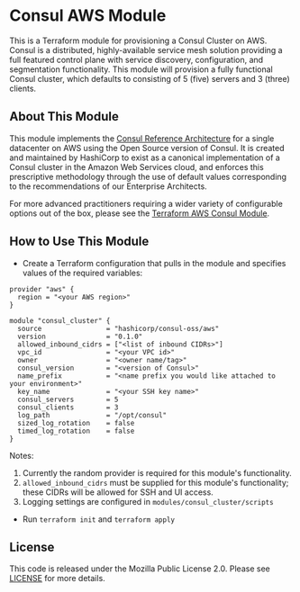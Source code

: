 # Consul AWS Module

This is a Terraform module for provisioning a Consul Cluster on AWS. Consul is a distributed, highly-available service mesh solution providing a full featured control plane with service discovery, configuration, and segmentation functionality. This module will provision a fully functional Consul cluster, which defaults to consisting of 5 (five) servers and 3 (three) clients.

## About This Module

This module implements the [Consul Reference Architecture](https://learn.hashicorp.com/consul/datacenter-deploy/reference-architecture?utm_source=consul.io&utm_medium=docs#datacenter-design) for a single datacenter on AWS using the Open Source version of Consul. It is created and maintained by HashiCorp to exist as a canonical implementation of a Consul cluster in the Amazon Web Services cloud, and enforces this prescriptive methodology through the use of default values corresponding to the recommendations of our Enterprise Architects.

For more advanced practitioners requiring a wider variety of configurable options out of the box, please see the [Terraform AWS Consul Module](https://registry.terraform.io/modules/hashicorp/consul/aws/0.7.4).

## How to Use This Module

- Create a Terraform configuration that pulls in the module and specifies values
  of the required variables:

```hcl
provider "aws" {
  region = "<your AWS region>"
}

module "consul_cluster" {
  source                = "hashicorp/consul-oss/aws"
  version               = "0.1.0"
  allowed_inbound_cidrs = ["<list of inbound CIDRs>"]
  vpc_id                = "<your VPC id>"
  owner                 = "<owner name/tag>"
  consul_version        = "<version of Consul>"
  name_prefix           = "<name prefix you would like attached to your environment>"
  key_name              = "<your SSH key name>"
  consul_servers        = 5
  consul_clients        = 3
  log_path              = "/opt/consul"
  sized_log_rotation    = false
  timed_log_rotation    = false
}
```

Notes:

1. Currently the random provider is required for this module's functionality.
2. `allowed_inbound_cidrs` must be supplied for this module's functionality; these CIDRs will be allowed for SSH and UI access.
3. Logging settings are configured in `modules/consul_cluster/scripts`

- Run `terraform init` and `terraform apply`

## License

This code is released under the Mozilla Public License 2.0. Please see [LICENSE](https://github.com/hashicorp/terraform-aws-consul-oss/blob/master/LICENSE) for more details.
